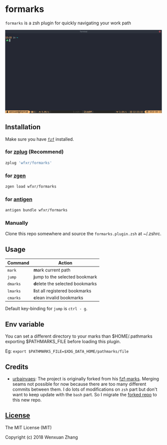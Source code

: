 # formarks

`formarks` is a zsh plugin for quickly navigating your work path

![screenshot](https://raw.githubusercontent.com/wfxr/i/master/formarks.gif)

## Installation

Make sure you have [`fzf`](https://github.com/junegunn/fzf) installed.

### for [zplug](https://github.com/zplug/zplug) (Recommend)

``` zsh
zplug 'wfxr/formarks'
```

### for [zgen](https://github.com/tarjoilija/zgen)

``` zsh
zgen load wfxr/formarks
```

### for [antigen](https//github.com/zsh-users/antigen)

``` zsh
antigen bundle wfxr/formarks
```

### Manually

Clone this repo somewhere and source the `formarks.plugin.zsh` at ~/.zshrc.

## Usage

| Command  | Action                        |
| -------- | ----------------------------- |
| `mark`   | **m**ark current path             |
| `jump`   | **j**ump to the selected bookmark |
| `dmarks` | **d**elete the selected bookmarks |
| `lmarks` | **l**ist all registered bookmarks |
| `cmarks` | **c**lean invalid bookmarks       |

Default key-binding for `jump` is `ctrl - g`.

## Env variable

You can set a different directory to your marks than $HOME/.pathmarks exporting $PATHMARKS_FILE before loading this plugin.

Eg: `export $PATHMARKS_FILE=$XDG_DATA_HOME/pathmarks/file`

## Credits

*  [urbainvaes](https://github.com/urbainvaes): The project is originally forked from his [fzf-marks](https://github.com/urbainvaes/fzf-marks). Merging seams not possible for now because there are too many different commits between them. I do lots of modifications on `zsh` part but don't want to keep update with the `bash` part. So I migrate the [forked repo](https://github.com/wfxr/fzf-marks) to this new repo.

## [License](LICENSE.txt)

The MIT License (MIT)

Copyright (c) 2018 Wenxuan Zhang
